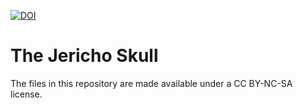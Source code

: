 [![DOI](https://zenodo.org/badge/83538689.svg)](https://zenodo.org/badge/latestdoi/83538689)

# The Jericho Skull

The files in this repository are made available under a CC BY-NC-SA license.
